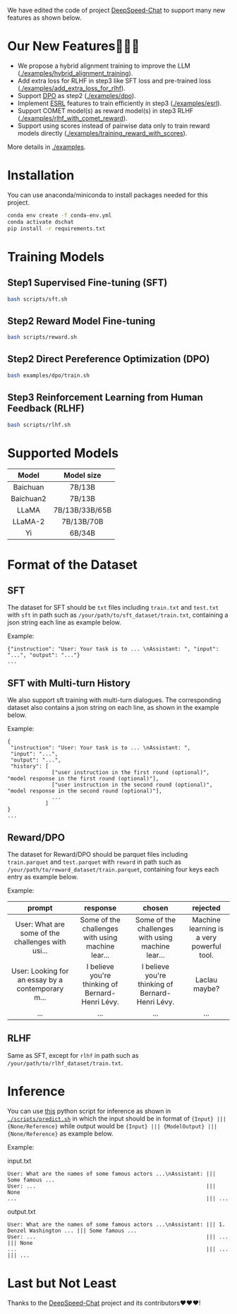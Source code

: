 We have edited the code of project [DeepSpeed-Chat](https://github.com/microsoft/DeepSpeedExamples/tree/master/applications/DeepSpeed-Chat) to support many new features as shown below.

# Our New Features🎉🎉🎉
- We propose a hybrid alignment training to improve the LLM ([./examples/hybrid_alignment_training](https://github.com/wangclnlp/DeepSpeed-Chat-Extension/tree/main/examples/hybrid_alignment_training)).
- Add extra loss for RLHF in step3 like SFT loss and pre-trained loss ([./examples/add_extra_loss_for_rlhf](./examples/add_extra_loss_for_rlhf)).
- Support [DPO](https://arxiv.org/abs/2305.18290) as step2 ([./examples/dpo](./examples/dpo)).
- Implement [ESRL](https://arxiv.org/abs/2308.02223) features to train efficiently in step3 ([./examples/esrl](./examples/esrl)).
- Support COMET model(s) as reward model(s) in step3 RLHF ([./examples/rlhf_with_comet_reward](./examples/rlhf_with_comet_reward)).
- Support using scores instead of pairwise data only to train reward models directly ([./examples/training_reward_with_scores](./examples/training_reward_with_scores)).

More details in [./examples](./examples).

# Installation

You can use anaconda/miniconda to install packages needed for this project.

```bash
conda env create -f conda-env.yml
conda activate dschat
pip install -r requirements.txt
```

# Training Models

## Step1 Supervised Fine-tuning (SFT)

```bash
bash scripts/sft.sh
```

## Step2 Reward Model Fine-tuning

```bash
bash scripts/reward.sh
```

## Step2 Direct Pereference Optimization (DPO)

```bash
bash examples/dpo/train.sh
```

## Step3 Reinforcement Learning from Human Feedback (RLHF)

```bash
bash scripts/rlhf.sh
```

# Supported Models

| Model | Model size |
|:---:|:---:|
| Baichuan | 7B/13B |
| Baichuan2 | 7B/13B |
| LLaMA | 7B/13B/33B/65B |
| LLaMA-2 | 7B/13B/70B |
| Yi | 6B/34B |

# Format of the Dataset

## SFT

The dataset for SFT should be `txt` files including `train.txt` and `test.txt`  with `sft` in path such as `/your/path/to/sft_dataset/train.txt`, containing a json string each line as example below.

Example:

```
{"instruction": "User: Your task is to ... \nAssistant: ", "input": "...", "output": "..."}
...
```

## SFT with Multi-turn History

We also support sft training with multi-turn dialogues. The corresponding dataset also contains a json string on each line, as shown in the example below.

Example:

```
{
 "instruction": "User: Your task is to ... \nAssistant: ",
 "input": "...",
 "output": "...",
 "history": [
              ["user instruction in the first round (optional)", "model response in the first round (optional)"],
              ["user instruction in the second round (optional)", "model response in the second round (optional)"],
              ...
            ]
}
...
```

## Reward/DPO

The dataset for Reward/DPO should be parquet files including `train.parquet` and `test.parquet` with `reward` in path such as `/your/path/to/reward_dataset/train.parquet`, containing four keys each entry as example below.

Example:

| prompt | response | chosen | rejected |
|:---:|:---:|:---:|:---:|
| User: What are some of the challenges with usi... | Some of the challenges with using machine lear... | Some of the challenges with using machine lear... | Machine learning is a very powerful tool. |
| User: Looking for an essay by a contemporary m... | I believe you're thinking of Bernard-Henri Lévy. | I believe you're thinking of Bernard-Henri Lévy. | Laclau maybe? |
| ... | ... | ... | ... |

## RLHF

Same as SFT, except for `rlhf` in path such as `/your/path/to/rlhf_dataset/train.txt`.

# Inference

You can use [this](rlhf_llama/deepspeed_chat/training/step1_supervised_finetuning/predict.py) python script for inference as shown in [`./scripts/predict.sh`](./scripts/predict.sh) in which the input should be in format of `{Input} ||| {None/Reference}` while output would be `{Input} ||| {ModelOutput} ||| {None/Reference}` as example below.

Example:

input.txt
```
User: What are the names of some famous actors ...\nAssistant: ||| Some famous ...
User: ...                                                      ||| None
...                                                            ||| ...
```

output.txt
```
User: What are the names of some famous actors ...\nAssistant: ||| 1. Denzel Washington ... ||| Some famous ...
User: ...                                                      ||| ...                      ||| None
...                                                            ||| ...                      ||| ...
```


# Last but Not Least

Thanks to the [DeepSpeed-Chat](https://github.com/microsoft/DeepSpeedExamples/tree/master/applications/DeepSpeed-Chat) project and its contributors❤️❤️❤️!
